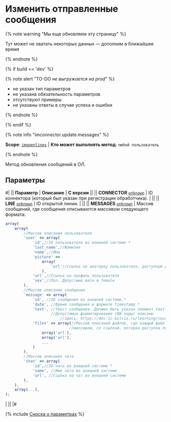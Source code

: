 # Изменить отправленные сообщения

{% note warning "Мы еще обновляем эту страницу" %}

Тут может не хватать некоторых данных — дополним в ближайшее время

{% endnote %}

{% if build == 'dev' %}

{% note alert "TO-DO _не выгружается на prod_" %}

- не указан тип параметров
- не указана обязательность параметров
- отсутствуют примеры 
- не указаны ответы в случае успеха и ошибки

{% endnote %}

{% endif %}

{% note info "imconnector.update.messages" %}

**Scope**: [`imopenlines`](../../scopes/permissions.md) | **Кто может выполнять метод**: `любой пользователь`

{% endnote %}

Метод обновления сообщений в ОЛ.

## Параметры

#|
|| **Параметр** | **Описание** | **С версии** ||
|| **CONNECTOR**
[`unknown`](../../data-types.md) | ID коннектора (который был указан при регистрации обработчика). | ||
|| **LINE**
[`unknown`](../../data-types.md) | ID открытой линии. | ||
|| **MESSAGES**
[`unknown`](../../data-types.md) | Массив сообщений, где сообщения описываются массивом следующего формата: 

```js
array(
    array(
        //Массив описания пользователя
        'user' => array(
            'id',//ID пользователя во внешней системе *
            'last_name',//Фамилия
            'name',//Имя
            'picture' =>
                array(
                    'url'//Ссылка на аватарку пользователя, доступную для портала
                ),
            'url',//Ссылка на профиль пользователя
            'sex',//Пол. Допустимо male и female
        ),
        //Массив описания сообщения
        'message' => array(
            'id', //ID сообщения во внешней системе.*
            'date', //Время сообщения в формате timestamp *
            'text', //Текст сообщения. Должен быть указан элемент text или files. 
                    //Допустимое форматирование (BB коды) описаны 
	                    //здесь: https://dev.1c-bitrix.ru/learning/course/?COURSE_ID=93&LESSON_ID=7679
            'files' => array(//Массив описаний файлов, где каждый файл описывается 
                            //массивом, со ссылкой, которая доступна порталу
                array('url'),
                array('url'),
                ...
            )
        ),
        //Массив описания чата
        'chat' => array(
            'id',//ID чата во внешней системе *
            'name', //Имя чата во внешней системе
            'url', //Ссылка на чат во внешней системе
        ),
    ),
    array(...),
);
```

| ||
|#

{% include [Сноска о параметрах](../../../_includes/required.md) %}



